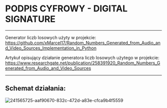 # PODPIS CYFROWY - DIGITAL SIGNATURE
____________________________________________________________________________________________________________________________________________________
Generator liczb losowych użyty w projekcie:
https://github.com/xMarcel17/Random_Numbers_Generated_from_Audio_and_Video_Sources_Implementation_in_Python

Artykuł opisujący działanie generatora liczb losowych użytego w projekcie:
https://www.researchgate.net/publication/258391920_Random_Numbers_Generated_from_Audio_and_Video_Sources
____________________________________________________________________________________________________________________________________________________
## Schemat działania:
![241565725-aaf90670-832c-472d-a83e-cfca9b4f5559](https://github.com/xMarcel17/Podpis_Cyfrowy/assets/148289374/8ef70330-7a3d-4f5a-959e-f7735389b8f6)

